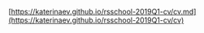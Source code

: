 [https://katerinaev.github.io/rsschool-2019Q1-cv/cv.md](https://katerinaev.github.io/rsschool-2019Q1-cv/cv)